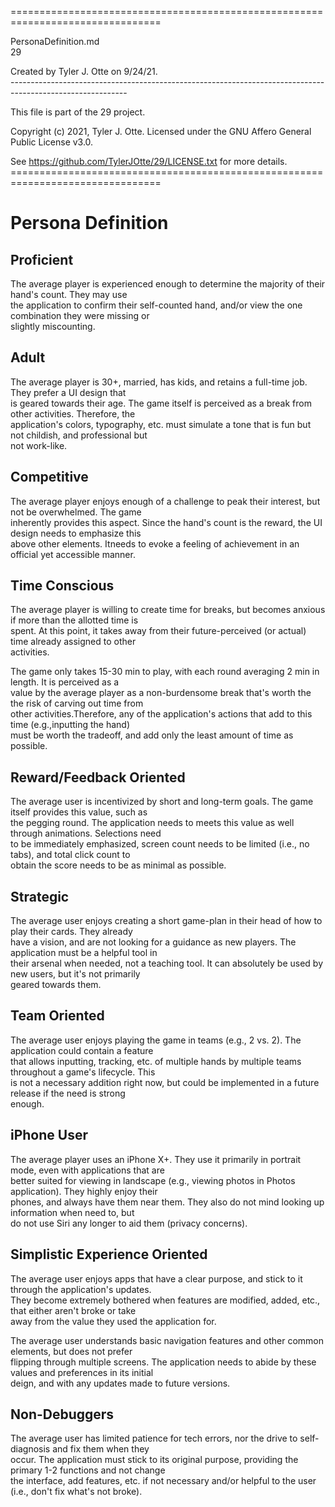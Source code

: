 ================================================================================

PersonaDefinition.md
<br />29

Created by Tyler J. Otte on 9/24/21.
</br>-----------------------------------------------------------------------------------------------------------

This file is part of the 29 project.

Copyright (c) 2021, Tyler J. Otte.
Licensed under the GNU Affero General Public License v3.0.

See https://github.com/TylerJOtte/29/LICENSE.txt for more details.
<br />================================================================================

# Persona Definition

## Proficient

The average player is experienced enough to determine the majority of their
hand's count. They may use <br />the application to confirm their self-counted hand, and/or view the one combination they were missing or <br /> slightly miscounting.

## Adult

The average player is 30+, married, has kids, and retains a full-time job. They
prefer a UI design that <br /> is geared towards their age. The game itself is
perceived as a break from other activities. Therefore, the <br /> application's colors, typography, etc. must simulate a tone that is fun but not childish, and
professional but <br />not work-like.

## Competitive

The average player enjoys enough of a challenge to peak their interest, but not
be overwhelmed. The game <br /> inherently provides this aspect. Since the hand's count is the reward, the UI design needs to emphasize this <br /> above other elements. Itneeds to evoke a feeling of achievement in an official yet
accessible manner.

## Time Conscious

The average player is willing to create time for breaks, but becomes anxious if
more than the allotted time is <br /> spent. At this point, it takes away from their future-perceived (or actual) time already assigned to other <br /> activities.

The game only takes 15-30 min to play, with each round averaging 2 min in
length. It is perceived as a <br /> value by the average player as a non-burdensome break that's worth the the risk of carving out time from <br /> other activities.Therefore, any of the application's actions that add to this time
(e.g.,inputting the hand) <br /> must be worth the tradeoff, and add only the least amount of time as possible.

## Reward/Feedback Oriented

The average user is incentivized by short and long-term goals. The game itself
provides this value, such as <br />the pegging round. The application needs to meets this value as well through animations. Selections need <br />to be immediately emphasized, screen count needs to be limited (i.e., no tabs), and total click count to <br />obtain the score needs to be as minimal as possible.

## Strategic

The average user enjoys creating a short game-plan in their head of how to play
their cards. They already <br />have a vision, and are not looking for a guidance as new players. The application must be a helpful tool in <br />their arsenal
when needed, not a teaching tool. It can absolutely be used by new users, but
it's not primarily <br />geared towards them.

## Team Oriented

The average user enjoys playing the game in teams (e.g., 2 vs. 2). The
application could contain a feature <br />that allows inputting, tracking, etc.
of multiple hands by multiple teams throughout a game's lifecycle. This<br /> is
not a necessary addition right now, but could be implemented in a future release
if the need is strong<br /> enough.

## iPhone User

The average player uses an iPhone X+. They use it primarily in portrait mode,
even with applications that are <br />better suited for viewing in landscape (e.g.,
viewing photos in Photos application). They highly enjoy their<br /> phones, and
always have them near them. They also do not mind looking up information when
need to, but <br /> do not use Siri any longer to aid them (privacy concerns).

## Simplistic Experience Oriented

The average user enjoys apps that have a clear purpose, and stick to it through
the application's updates. <br />They become extremely bothered when features
are modified, added, etc., that either aren't broke or take <br />away from the value they used the application for.

The average user understands basic navigation features and other common
elements, but does not prefer <br />flipping through multiple screens. The application needs to abide by these values and preferences in its initial <br />deign, and with any updates made to future versions.

## Non-Debuggers

The average user has limited patience for tech errors, nor the drive to
self-diagnosis and fix them when they <br />occur. The application must stick to its original purpose, providing the primary 1-2 functions and not change<br />
the interface, add features, etc. if not necessary and/or helpful to the user
(i.e., don't fix what's not broke).
